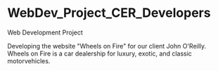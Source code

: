 # WebDev_Project_CER_Developers
Web Development Project

Developing the website "Wheels on Fire" for our client John O'Reilly. Wheels on Fire is a car dealership for luxury, exotic, and classic motorvehicles.
